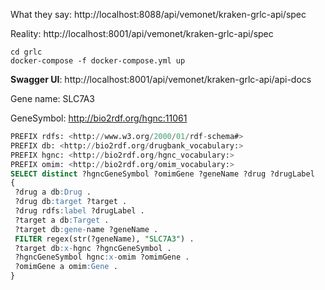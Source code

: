What they say: http://localhost:8088/api/vemonet/kraken-grlc-api/spec

Reality: http://localhost:8001/api/vemonet/kraken-grlc-api/spec



```shell
cd grlc
docker-compose -f docker-compose.yml up
```

**Swagger UI**: http://localhost:8001/api/vemonet/kraken-grlc-api/api-docs



Gene name: SLC7A3

GeneSymbol: <http://bio2rdf.org/hgnc:11061>



```sql
PREFIX rdfs: <http://www.w3.org/2000/01/rdf-schema#>
PREFIX db: <http://bio2rdf.org/drugbank_vocabulary:>
PREFIX hgnc: <http://bio2rdf.org/hgnc_vocabulary:>
PREFIX omim: <http://bio2rdf.org/omim_vocabulary:>
SELECT distinct ?hgncGeneSymbol ?omimGene ?geneName ?drug ?drugLabel
{
 ?drug a db:Drug .
 ?drug db:target ?target .
 ?drug rdfs:label ?drugLabel .
 ?target a db:Target .
 ?target db:gene-name ?geneName .
 FILTER regex(str(?geneName), "SLC7A3") .
 ?target db:x-hgnc ?hgncGeneSymbol .
 ?hgncGeneSymbol hgnc:x-omim ?omimGene .
 ?omimGene a omim:Gene .
}
```

